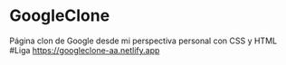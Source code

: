# GoogleClone
Página clon de Google desde mi perspectiva personal con CSS y HTML
#Liga
https://googleclone-aa.netlify.app
